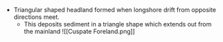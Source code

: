 - Triangular shaped headland formed when longshore drift from opposite directions meet.
	- This deposits sediment in a triangle shape which extends out from the mainland
![[Cuspate Foreland.png]]